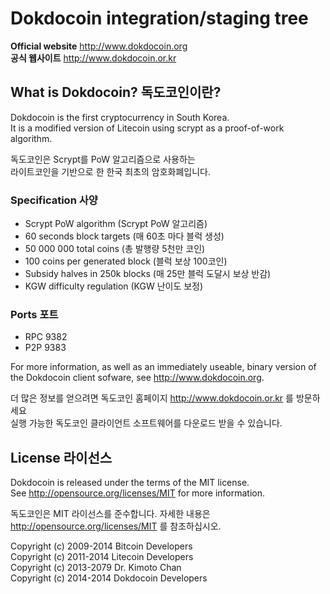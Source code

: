Dokdocoin integration/staging tree
================================
  
**Official website**  http://www.dokdocoin.org  
**공식 웹사이트**  http://www.dokdocoin.or.kr  
  
What is Dokdocoin? 독도코인이란?
----------------
  
Dokdocoin is the first cryptocurrency in South Korea.  
It is a modified version of Litecoin using scrypt as a proof-of-work algorithm.  
  
독도코인은 Scrypt를 PoW 알고리즘으로 사용하는  
라이트코인을 기반으로 한 한국 최초의 암호화폐입니다.  
  
### Specification 사양
 - Scrypt PoW algorithm (Scrypt PoW 알고리즘)
 - 60 seconds block targets (매 60초 마다 블럭 생성)
 - 50 000 000 total coins (총 발행량 5천만 코인)
 - 100 coins per generated block (블럭 보상 100코인)
 - Subsidy halves in 250k blocks (매 25만 블럭 도달시 보상 반감)
 - KGW difficulty regulation (KGW 난이도 보정)

### Ports 포트
 - RPC 9382
 - P2P 9383

For more information, as well as an immediately useable, binary version of  
the Dokdocoin client sofware, see http://www.dokdocoin.org.  

더 많은 정보를 얻으려면 독도코인 홈페이지 http://www.dokdocoin.or.kr 를 방문하세요  
실행 가능한 독도코인 클라이언트 소프트웨어를 다운로드 받을 수 있습니다.

License 라이선스
-------

Dokdocoin is released under the terms of the MIT license.  
See http://opensource.org/licenses/MIT for more information.  

독도코인은 MIT 라이선스를 준수합니다.
자세한 내용은 http://opensource.org/licenses/MIT 를 참조하십시오.  


Copyright (c) 2009-2014 Bitcoin Developers  
Copyright (c) 2011-2014 Litecoin Developers  
Copyright (c) 2013-2079 Dr. Kimoto Chan  
Copyright (c) 2014-2014 Dokdocoin Developers  

